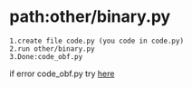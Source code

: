 # path:other/binary.py
```
1.create file code.py (you code in code.py)
2.run other/binary.py
3.Done:code_obf.py
```
if error code_obf.py try [here](https://github.com/werearecat/zeroobf/blob/main/other/Readme.md#pathotherbinarypy)

